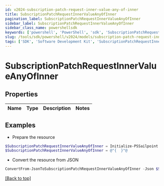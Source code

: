 ```yaml
---
id: v2024-subscription-patch-request-inner-value-any-of-inner
title: SubscriptionPatchRequestInnerValueAnyOfInner
pagination_label: SubscriptionPatchRequestInnerValueAnyOfInner
sidebar_label: SubscriptionPatchRequestInnerValueAnyOfInner
sidebar_class_name: powershellsdk
keywords: ['powershell', 'PowerShell', 'sdk', 'SubscriptionPatchRequestInnerValueAnyOfInner', 'V2024SubscriptionPatchRequestInnerValueAnyOfInner'] 
slug: /tools/sdk/powershell/v2024/models/subscription-patch-request-inner-value-any-of-inner
tags: ['SDK', 'Software Development Kit', 'SubscriptionPatchRequestInnerValueAnyOfInner', 'V2024SubscriptionPatchRequestInnerValueAnyOfInner']
---
```



# SubscriptionPatchRequestInnerValueAnyOfInner

## Properties

Name | Type | Description | Notes
------------ | ------------- | ------------- | -------------

## Examples

- Prepare the resource
```powershell
$SubscriptionPatchRequestInnerValueAnyOfInner = Initialize-PSSailpoint.V2024SubscriptionPatchRequestInnerValueAnyOfInner 
$SubscriptionPatchRequestInnerValueAnyOfInner = @"{  }"@
```

- Convert the resource from JSON
```powershell
ConvertFrom-JsonToSubscriptionPatchRequestInnerValueAnyOfInner -Json $SubscriptionPatchRequestInnerValueAnyOfInner
```


[[Back to top]](#) 

